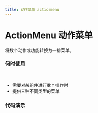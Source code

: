 ```yaml
---
title: 动作菜单 actionmenu
---
```


# ActionMenu 动作菜单
将数个动作或功能转换为一排菜单。

### 何时使用 
&nbsp;
- 需要对某组件进行数个操作时
- 提供三种不同类型的菜单
### 代码演示
&nbsp;

<ClientOnly>
<template>
<code-box>
<template slot="demo">
  <action-menu :config="demo_one_config" />
</template>
<template slot="title">

## 基本使用

</template>
<template slot="desc">

基本的用法，将数个功能转换为按钮块，通过 `config` 配置按钮块各项属性

</template>
<template slot="code">

``` html
<template slot="demo">
  <action-menu :config="config" />
</template>
```
``` js
export default {
  data () {
    config: [
      { label: '搜索', icon: 'search', data: { action: 'search' } },
      { label: '重置', icon: 'redo', data: { action: 'reset' } },
      [
        { icon: 'plus', label: '新增', data: { action: 'create' } },
        { icon: 'edit', label: '编辑', data: { action: 'update' } }
      ]
    ]
  }
}
```
</template>
</code-box>
&nbsp;
<code-box>
<template slot="demo">
  <action-menu compact :config="demo_two_config" />
</template>
<template slot="title">

## 紧凑型

</template>
<template slot="desc">

空间不足时的解决方案，使用`compact`设置紧凑型

</template>
<template slot="code">

``` html
<template slot="demo">
  <action-menu :config="config" :compact="true" />
</template>
```
``` js
export default {
  data () {
    config: [
      { label: '搜索', icon: 'search', data: { action: 'search' } },
      { label: '重置', icon: 'redo', data: { action: 'reset' } },
      [
        { icon: 'plus', label: '新增', data: { action: 'create' } },
        { icon: 'edit', label: '编辑', data: { action: 'update' } }
      ]
    ]
  }
}
```
</template>
</code-box>
</template>
</ClientOnly>
&nbsp;
<code-box>
<template slot="demo">
  <action-menu :config="demo_three_config" type="link" />
  <action-menu :config="demo_three_config" :divider="false" type="link" />
</template>
<template slot="title">

## 分割线

</template>
<template slot="desc">

可以通过 `divider` 控制是否显示分割线

</template>
<template slot="code">

``` html
<template slot="demo">
  <action-menu :config="tableConfig" type="link" />
</template>
```
``` js
export default {
  data () {
    tableConfig: [
        { label: '详情', data: { action: 'info' } },
        { label: '删除', data: { action: 'delete' } },
        [
          { icon: 'plus', label: '新增', data: { action: 'create' } },
          { icon: 'edit', label: '编辑', data: { action: 'update' } }
        ]
      ],
  }
}
```
</template>
</code-box>
&nbsp;
<code-box>
<template slot="demo">
  <action-menu :config="demo_four_config" @action="_action" />
</template>
<template slot="title">

## 组件回调事件

</template>
<template slot="desc">

捕获组件传来的 `action` 事件

</template>
<template slot="code">

``` html
<template slot="demo">
  <action-menu :config="demo_four_config" @action="_action" />
</template>
```
``` js
export default {
  data () {
    config: [
        { label: '搜索', icon: 'search', data: { action: 'search', data: 'This is a message of search' } },
        { label: '重置', icon: 'redo', data: { action: 'reset', data: 'This is a message of reset' } },
        [
          { icon: 'plus', label: '新增', data: { action: 'create', data: 'This is a message of create' } },
          { icon: 'edit', label: '编辑', data: { action: 'update', data: 'This is a message of update' } }
        ]
      ]
  },
  methods: {
    /**
     * ---
     * @param {String} action 动作
     * @param {Object} data 数据
     * ---
     */
    _action({ data, action }) {
      console.log('data:', data)
      console.log('action:', action)
    }
  }
}
```
</template>
</code-box>
&nbsp;
<code-box>
<template slot="demo">
  <a-table :columns="columns" :dataSource="data" :pagination="false" />
</template>
<template slot="title">

## 适应表格内空间的菜单

</template>
<template slot="desc">

表格中的使用场景

</template>

<template slot="code">

``` html
<template slot="demo">
  <a-table :columns="columns" :dataSource="data" :pagination="false">
    <a slot="name" slot-scope="text" href="javascript:;">{{text}}</a>
  </a-table>
</template>
```
``` js
export default {
  data () {
    return {
      tableConfig: [
        { label: '详情', data: { action: 'info' } },
        { label: '删除', data: { action: 'delete' } },
        [
          { icon: 'plus', label: '新增', data: { action: 'create' } },
          { icon: 'edit', label: '编辑', data: { action: 'update' } }
        ]
      ],
      columns: [
        {
          title: '姓名',
          dataIndex: 'name',
        },
        {
          title: '年龄',
          dataIndex: 'age',
        },
        {
          title: '活动范围',
          dataIndex: 'address',
        },
        {
          title: '操作',
          customRender: (text, data) => {
            return (
              <action-menu type="link" config={this.tableConfig} />
            )
          }
        }
      ],
      data: [
        {
          key: '1',
          name: '莲',
          age: 17,
          address: '秀尽学园'
        },
        {
          key: '2',
          name: '祐介',
          age: 18,
          address: '公立洸星高校'
        },
        {
          key: '3',
          name: '武见',
          age: 26,
          address: '四轩茶屋'
        },
      ]
    }
  }
}
```
</template>
</code-box>
<api-box>
<template slot="desc">

### API
#### props

参数 | 说明 | 类型 | 默认值
--|--|--|--
[config](#基本使用) | 动作菜单的配置数组 | array | ------
[compact](#紧凑型) | 是否为紧凑型 | boolean | false
[divider](#分割线) | 是否含有分割线 | boolean | true
[type](#适应表格内空间的菜单) | 设置按钮的类型 | string | default

#### events

名称 | 说明 | 回调参数 
--|--|--
[action](#事件) | 点击按钮后回调事件 | function({ data,action })

#### config 配置项示例

参数 | 说明 | 类型 | 默认值
--|--|--|--
label | 按钮名称 | string | ------
buttonProps | 按钮 props | [buttonProps](https://www.antdv.com/components/button) | [buttonProps](https://www.antdv.com/components/button)
data | 可以填入按钮对应的动作类型和要传递的数据 | object | ------

</template>
</api-box>

<script>
export default {
  data () {
    return {
      demo_one_config: [
        {
          label: '搜索',
          buttonProps: {
            icon: 'search', 
            type: 'primary'
          },
          data: {
            action: 'search',
            data: 'This is a message of search'
          }
        },
        {
          label: '重置',
          buttonProps: {
            icon: 'redo', 
            type: 'danger'
          },
          data: {
            action: 'reload',
            data: 'This is a message of reload'
          }
        },
        [
          {
            label: '新增',
            buttonProps: {
              icon: 'plus'
            },
            data: {
              action: 'create',
              data: 'This is a message of create'
            }
          },
          {
            label: '编辑',
            buttonProps: {
              icon: 'edit'
            },
            data: {
              action: 'modify',
              data: 'This is a message of modify'
            }
          }
        ]
      ],
      demo_two_config: [
        {
          label: '搜索',
          buttonProps: {
            icon: 'search', 
            type: 'primary'
          },
          data: {
            action: 'search',
            data: 'This is a message of search'
          }
        },
        {
          label: '重置',
          buttonProps: {
            icon: 'redo',
          },
          data: {
            action: 'reload',
            data: 'This is a message of reload'
          }
        },
        [
          {
            label: '新增',
            buttonProps: {
              icon: 'plus'
            },
            data: {
              action: 'create',
              data: 'This is a message of create'
            }
          },
          {
            label: '编辑',
            buttonProps: {
              icon: 'edit'
            },
            data: {
              action: 'modify',
              data: 'This is a message of modify'
            }
          }
        ]
      ],
      demo_three_config: [
        {
          label: '搜索',
          data: {
            action: 'search',
            data: 'This is a message of search'
          }
        },
        {
          label: '重置',
          data: {
            action: 'reload',
            data: 'This is a message of reload'
          }
        },
        [
          {
            label: '新增',
            buttonProps: {
              icon: 'plus'
            },
            data: {
              action: 'create',
              data: 'This is a message of create'
            }
          },
          {
            label: '编辑',
            buttonProps: {
              icon: 'edit'
            },
            data: {
              action: 'modify',
              data: 'This is a message of modify'
            }
          }
        ]
      ],
      demo_four_config: [
        {
          label: '搜索',
          buttonProps: {
            icon: 'search', 
            type: 'primary'
          },
          data: {
            action: 'search',
            data: 'This is a message of search'
          }
        },
        {
          label: '重置',
          buttonProps: {
            icon: 'redo', 
            type: 'danger'
          },
          data: {
            action: 'reload',
            data: 'This is a message of reload'
          }
        },
        [
          {
            label: '新增',
            buttonProps: {
              icon: 'plus'
            },
            data: {
              action: 'create',
              data: 'This is a message of create'
            }
          },
          {
            label: '编辑',
            buttonProps: {
              icon: 'edit'
            },
            data: {
              action: 'modify',
              data: 'This is a message of modify'
            }
          }
        ]
      ],
      demo_five_config: [
        {
          label: '编辑',
          data: {
            action: 'update',
            data: 'This is a message of update'
          }
        },
        {
          label: '删除',
          data: {
            action: 'remove',
            data: 'This is a message of remove'
          }
        },
        [
          {
            label: '新增',
            buttonProps: {
              icon: 'plus'
            },
            data: {
              action: 'create',
              data: 'This is a message of create'
            }
          },
          {
            label: '编辑',
            buttonProps: {
              icon: 'edit'
            },
            data: {
              action: 'modify',
              data: 'This is a message of modify'
            }
          }
        ]
      ],
      columns: [
        {
          title: '姓名',
          dataIndex: 'name',
        },
        {
          title: '年龄',
          dataIndex: 'age',
        },
        {
          title: '操作',
          customRender: (text, data) => {
            return (
              <action-menu type="link" config={this.demo_five_config} />
            )
          }
        }
      ],
      data: [
        {
          key: '1',
          name: '莲',
          age: 17
        },
        {
          key: '2',
          name: '祐介',
          age: 18
        },
        {
          key: '3',
          name: '武见',
          age: 26
        },
      ]
    }
  },
  methods: {
    _action({ data, action }) {
      console.log('data:', data)
      console.log('action:', action)
    }
  }
}
</script>
<style>
  .bmr{
    margin-right: 8px!important;
  }
</style>